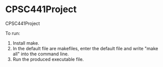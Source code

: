 # CPSC441Project
CPSC441Project

To run:
1. Install make.
2. In the default file are makefiles, enter the default file and write "make all" into the command line.
3. Run the produced executable file.
